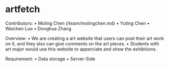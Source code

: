 # artfetch

Contributors:
• Moling Chen (/team/molingchen.md)
• Yuting Chen
• Weichen Luo
• Donghua Zhang

Overview:
• We are creating a art website that users can post their art work on it, and they also can give comments on the art pieces.
• Students with art major would use this website to apperciate and show the exhibitions. 

Requirement:
• Data storage
• Server-Side


